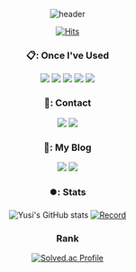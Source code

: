 <div align="center">
  
  ![header](https://capsule-render.vercel.app/api?type=transparent&text=Yusi&fontColor=00BFFF&desc=DesiDerium&descSize=20&descAlignY=80)
  
[![Hits](https://hits.seeyoufarm.com/api/count/incr/badge.svg?url=https%3A%2F%2Fgithub.com%2FSinYusi&count_bg=%236E82FF&title_bg=%233D3D3D&icon=smugmug.svg&icon_color=%2374A0FF&title=Customer&edge_flat=false)](https://hits.seeyoufarm.com)

### 📋: Once I've Used
<!-- HTML -->
<img src="https://img.shields.io/badge/HTML-00BFFF?style=for-the-badge&logo=HTML&logoColor=white">
<!-- CSS -->
<img src="https://img.shields.io/badge/CSS-96A5FF?style=for-the-badge&logo=CSS&logoColor=white">
<!-- JavaScript -->
<img src="https://img.shields.io/badge/JavaScript-4169E1?style=for-the-badge&logo=JavaScript&logoColor=white">
<!-- React -->
<img src="https://img.shields.io/badge/React-0064CD?style=for-the-badge&logo=React&logoColor=white">
<!-- Java -->
<img src="https://img.shields.io/badge/JAVA-93DAFF?style=for-the-badge&logo=java&logoColor=white">

### 📱: Contact
<!-- mail, Instagram -->
<a href="https://www.yusi4781@naver.com" target="_blank"><img src="https://img.shields.io/badge/yusi4781@naver.com-03C75A?style=flat-squre&logo=naver&logoColor=white"/></a>
<a href="https://www.instagram.com/_u____si/" target="_blank"><img src="https://img.shields.io/badge/_u____si-E4405F?style=flat-squre&logo=instagram&logoColor=white"/></a>

### 📓: My Blog
<!--Notion, Velog-->
<a href="https://clean-bottle-f71.notion.site/Study-163fe844c52648098c5bf03bbd1f6d95" target="_blank"><img src="https://img.shields.io/badge/Yusi Notion-000000?style=flat-squre&logo=Notion&logoColor=white"/></a>
<a href="https://velog.io/@yusi4781/posts" target="_blank"><img src="https://img.shields.io/badge/yusi4781-20C997?style=flat-squre&logo=Velog&logoColor=white"/></a>

### ⏺️: Stats
![Yusi's GitHub stats](https://github-readme-stats.vercel.app/api?username=SinYusi&show_icons=true&theme=cobalt)
[![Record](https://github-readme-stats.vercel.app/api/top-langs/?username=893107&layout=compact)](https://github.com/anuraghazra/github-readme-stats)

### Rank
[![Solved.ac Profile](http://mazassumnida.wtf/api/generate_badge?boj=yusi4781)](https://solved.ac/yusi4781)<br/>

</div>
